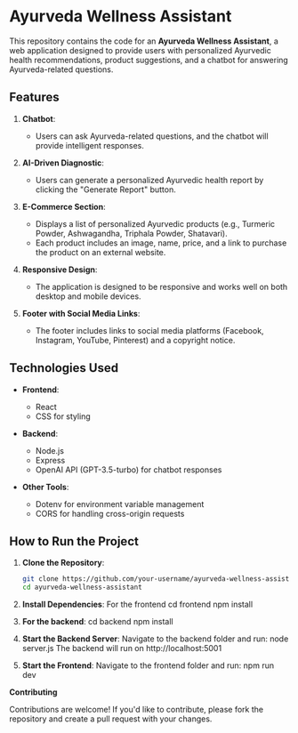 # Ayurveda Wellness Assistant

This repository contains the code for an **Ayurveda Wellness Assistant**, a web application designed to provide users with personalized Ayurvedic health recommendations, product suggestions, and a chatbot for answering Ayurveda-related questions.

## Features

1. **Chatbot**:
   - Users can ask Ayurveda-related questions, and the chatbot will provide intelligent responses.

2. **AI-Driven Diagnostic**:
   - Users can generate a personalized Ayurvedic health report by clicking the "Generate Report" button.

3. **E-Commerce Section**:
   - Displays a list of personalized Ayurvedic products (e.g., Turmeric Powder, Ashwagandha, Triphala Powder, Shatavari).
   - Each product includes an image, name, price, and a link to purchase the product on an external website.

4. **Responsive Design**:
   - The application is designed to be responsive and works well on both desktop and mobile devices.

5. **Footer with Social Media Links**:
   - The footer includes links to social media platforms (Facebook, Instagram, YouTube, Pinterest) and a copyright notice.

## Technologies Used

- **Frontend**:
  - React
  - CSS for styling

- **Backend**:
  - Node.js
  - Express
  - OpenAI API (GPT-3.5-turbo) for chatbot responses

- **Other Tools**:
  - Dotenv for environment variable management
  - CORS for handling cross-origin requests

## How to Run the Project

1. **Clone the Repository**:
   ```bash
   git clone https://github.com/your-username/ayurveda-wellness-assistant.git
   cd ayurveda-wellness-assistant


2. **Install Dependencies**:
   For the frontend
   cd frontend
   npm install

3. **For the backend**:
   cd backend
   npm install

4. **Start the Backend Server**:
  Navigate to the backend folder and run:
  node server.js
  The backend will run on http://localhost:5001

5. **Start the Frontend**:
  Navigate to the frontend folder and run:
  npm run dev
    
**Contributing**

Contributions are welcome! If you'd like to contribute, please fork the repository and create a pull request with your changes.


  
   

